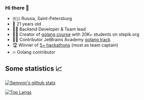 ### Hi there 👋

* 🇷🇺 Russia, Saint-Petersburg
* 🚀 21 years old
* 👨‍💻 Backend Developer & Team lead
* 👨‍🎓 Creator of [golang course](https://stepik.org/course/54403/) with 20K+ students on stepik.org
* 👨‍🎓 Contributor JetBrains Academy [golang track](https://hyperskill.org/tracks/25)
* 🏆 Winner of [5+ hackathons](https://origin-dev.tech/) (most as team captain)
* 🔥 Golang contributor

## Some statistics 📈

[![Semyon's github stats](https://github-readme-stats.vercel.app/api?username=semyon-dev&show_icons=true&count_private=true)](https://github.com/anuraghazra/github-readme-stats)

[![Top Langs](https://github-readme-stats.vercel.app/api/top-langs/?username=semyon-dev&count_private=true&langs_count=6)](https://github.com/anuraghazra/github-readme-stats)
